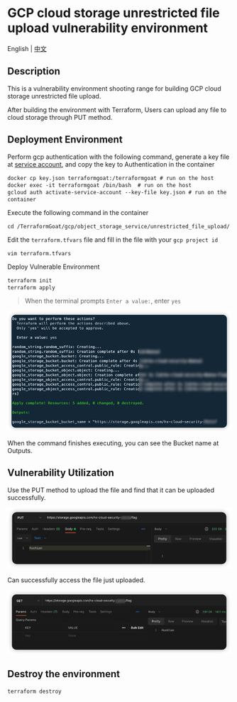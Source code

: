 # GCP cloud storage unrestricted file upload vulnerability environment

English | [中文](./README_CN.md)

## Description

This is a vulnerability environment shooting range for building GCP cloud storage unrestricted file upload.

After building the environment with Terraform, Users can upload any file to cloud storage through PUT method.

## Deployment Environment

Perform gcp authentication with the following command, generate a key file at [service account](https://console.cloud.google.com/projectselector2/iam-admin/serviceaccounts?supportedpurview=project), and copy the key to Authentication in the container

```shell
docker cp key.json terraformgoat:/terraformgoat # run on the host
docker exec -it terraformgoat /bin/bash  # run on the host
gcloud auth activate-service-account --key-file key.json # run on the container
```

Execute the following command in the container

```shell
cd /TerraformGoat/gcp/object_storage_service/unrestricted_file_upload/
```

Edit the `terraform.tfvars` file and fill in the file with your `gcp project id`

```shell
vim terraform.tfvars
```

Deploy Vulnerable Environment

```shell
terraform init
terraform apply
```

> When the terminal prompts `Enter a value:`, enter `yes`

![image](../../../images/1650957671.png)

When the command finishes executing, you can see the Bucket name at Outputs.

## Vulnerability Utilization

Use the PUT method to upload the file and find that it can be uploaded successfully.

![image](../../../images/1650970696.png)

Can successfully access the file just uploaded.

![image](../../../images/1650970770.png)

## Destroy the environment

```shell
terraform destroy
```

